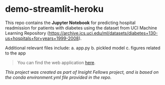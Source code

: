 # demo-streamlit-heroku
This repo contains the **Jupyter Notebook** for predicting hospital readmission for patients with diabetes using the dataset from UCI Machine Learning Repository (https://archive.ics.uci.edu/ml/datasets/diabetes+130-us+hospitals+for+years+1999-2008).

Additional relevant files include: 
a. app.py
b. pickled model
c. figures related to the app

> You can find the web application [here](https://admit-once.herokuapp.com/).

_This project was created as part of Insight Fellows project, and is based on the conda environment.yml file provided in the repo._


